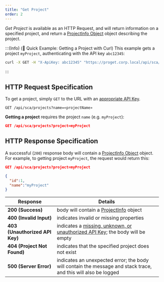 ```yaml
---
title: "Get Project"
order: 2
---
```


*Get Project* is available as an HTTP Request, and will return information on a specified project, and return a [ProjectInfo Object](/docs/proget/api/sca#projectinfo-object) object describing the project.

:::(Info) (🚀 Quick Example: Getting a Project with Curl)
This example gets a project `myProject`, authenticating with the API key `abc12345`:

```bash
curl -X GET -H "X-ApiKey: abc12345" "https://proget.corp.local/api/sca/projects?project=myProject"
```
:::

## HTTP Request Specification
To get a project, simply `GET` to the URL with an [appropriate API Key](/docs/proget/api/sca#authentication).

```plaintext
GET /api/sca/projects?name=«projectName»
```

**Getting a project** requires the project `name` (e.g. `myProject`):

```json
GET /api/sca/projects?project=myProject
```

## HTTP Response Specification

A successful (`200`) response body will contain a [ProjectInfo Object](/docs/proget/api/sca#projectinfo-object) object. For example, to getting project `myProject`, the request would return this:

```json
GET /api/sca/projects?project=myProject

{ 
  "id":1,
  "name":"myProject"
}
```

| Response | Details |
| --- | --- |
| **200 (Success)** | body will contain a [ProjectInfo](/docs/proget/api/sca#projectinfo-object) object |
| **400 (Invalid Input)** | indicates invalid or missing properties |
| **403 (Unauthorized API Key)** | indicates a [missing, unknown, or unauthorized API Key](/docs/proget/api/sca#authentication); the body will be empty |
| **404 (Project Not Found)** | indicates that the specified project does not exist | 
| **500 (Server Error)** | indicates an unexpected error; the body will contain the message and stack trace, and this will also be logged |